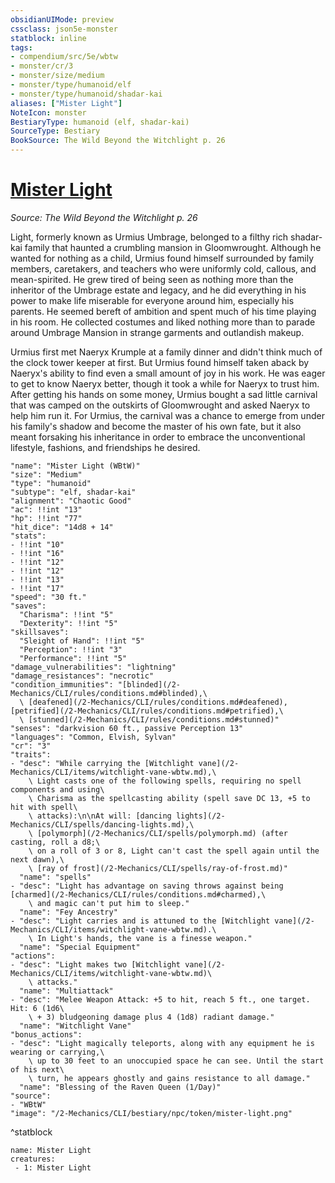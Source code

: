 ```yaml
---
obsidianUIMode: preview
cssclass: json5e-monster
statblock: inline
tags:
- compendium/src/5e/wbtw
- monster/cr/3
- monster/size/medium
- monster/type/humanoid/elf
- monster/type/humanoid/shadar-kai
aliases: ["Mister Light"]
NoteIcon: monster
BestiaryType: humanoid (elf, shadar-kai)
SourceType: Bestiary
BookSource: The Wild Beyond the Witchlight p. 26
---
```

# [Mister Light](2-Mechanics/CLI/bestiary/npc/mister-light-wbtw.md)
*Source: The Wild Beyond the Witchlight p. 26*  

Light, formerly known as Urmius Umbrage, belonged to a filthy rich shadar-kai family that haunted a crumbling mansion in Gloomwrought. Although he wanted for nothing as a child, Urmius found himself surrounded by family members, caretakers, and teachers who were uniformly cold, callous, and mean-spirited. He grew tired of being seen as nothing more than the inheritor of the Umbrage estate and legacy, and he did everything in his power to make life miserable for everyone around him, especially his parents. He seemed bereft of ambition and spent much of his time playing in his room. He collected costumes and liked nothing more than to parade around Umbrage Mansion in strange garments and outlandish makeup.

Urmius first met Naeryx Krumple at a family dinner and didn't think much of the clock tower keeper at first. But Urmius found himself taken aback by Naeryx's ability to find even a small amount of joy in his work. He was eager to get to know Naeryx better, though it took a while for Naeryx to trust him. After getting his hands on some money, Urmius bought a sad little carnival that was camped on the outskirts of Gloomwrought and asked Naeryx to help him run it. For Urmius, the carnival was a chance to emerge from under his family's shadow and become the master of his own fate, but it also meant forsaking his inheritance in order to embrace the unconventional lifestyle, fashions, and friendships he desired.

```statblock
"name": "Mister Light (WBtW)"
"size": "Medium"
"type": "humanoid"
"subtype": "elf, shadar-kai"
"alignment": "Chaotic Good"
"ac": !!int "13"
"hp": !!int "77"
"hit_dice": "14d8 + 14"
"stats":
- !!int "10"
- !!int "16"
- !!int "12"
- !!int "12"
- !!int "13"
- !!int "17"
"speed": "30 ft."
"saves":
  "Charisma": !!int "5"
  "Dexterity": !!int "5"
"skillsaves":
  "Sleight of Hand": !!int "5"
  "Perception": !!int "3"
  "Performance": !!int "5"
"damage_vulnerabilities": "lightning"
"damage_resistances": "necrotic"
"condition_immunities": "[blinded](/2-Mechanics/CLI/rules/conditions.md#blinded),\
  \ [deafened](/2-Mechanics/CLI/rules/conditions.md#deafened), [petrified](/2-Mechanics/CLI/rules/conditions.md#petrified),\
  \ [stunned](/2-Mechanics/CLI/rules/conditions.md#stunned)"
"senses": "darkvision 60 ft., passive Perception 13"
"languages": "Common, Elvish, Sylvan"
"cr": "3"
"traits":
- "desc": "While carrying the [Witchlight vane](/2-Mechanics/CLI/items/witchlight-vane-wbtw.md),\
    \ Light casts one of the following spells, requiring no spell components and using\
    \ Charisma as the spellcasting ability (spell save DC 13, +5 to hit with spell\
    \ attacks):\n\nAt will: [dancing lights](/2-Mechanics/CLI/spells/dancing-lights.md),\
    \ [polymorph](/2-Mechanics/CLI/spells/polymorph.md) (after casting, roll a d8;\
    \ on a roll of 3 or 8, Light can't cast the spell again until the next dawn),\
    \ [ray of frost](/2-Mechanics/CLI/spells/ray-of-frost.md)"
  "name": "spells"
- "desc": "Light has advantage on saving throws against being [charmed](/2-Mechanics/CLI/rules/conditions.md#charmed),\
    \ and magic can't put him to sleep."
  "name": "Fey Ancestry"
- "desc": "Light carries and is attuned to the [Witchlight vane](/2-Mechanics/CLI/items/witchlight-vane-wbtw.md).\
    \ In Light's hands, the vane is a finesse weapon."
  "name": "Special Equipment"
"actions":
- "desc": "Light makes two [Witchlight vane](/2-Mechanics/CLI/items/witchlight-vane-wbtw.md)\
    \ attacks."
  "name": "Multiattack"
- "desc": "Melee Weapon Attack: +5 to hit, reach 5 ft., one target. Hit: 6 (1d6\
    \ + 3) bludgeoning damage plus 4 (1d8) radiant damage."
  "name": "Witchlight Vane"
"bonus_actions":
- "desc": "Light magically teleports, along with any equipment he is wearing or carrying,\
    \ up to 30 feet to an unoccupied space he can see. Until the start of his next\
    \ turn, he appears ghostly and gains resistance to all damage."
  "name": "Blessing of the Raven Queen (1/Day)"
"source":
- "WBtW"
"image": "/2-Mechanics/CLI/bestiary/npc/token/mister-light.png"
```
^statblock

```encounter-table
name: Mister Light
creatures:
 - 1: Mister Light
```